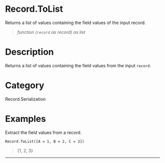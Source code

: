 ﻿# Record.ToList
Returns a list of values containing the field values of the input record.
> _function (<code>record</code> as record) as list_
# Description 
Returns a list of values containing the field values from the input <code>record</code>.
# Category 
Record.Serialization
# Examples 
Extract the field values from a record.
```
Record.ToList([A = 1, B = 2, C = 3])
```
> {1, 2, 3}
***
